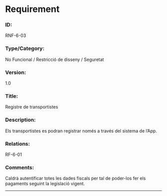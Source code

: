 # Requirement

### ID:
RNF-6-03

### Type/Category:
No Funcional / Restricció de disseny / Seguretat

### Version:
1.0

### Title:
Registre de transportistes

### Description:
Els transportistes es podran registrar només a través del sistema de l’App. 

### Relations:
RF-6-01

### Comments:
Caldrà autentificar totes les dades fiscals per tal de poder-los fer els pagaments seguint la legislació vigent.

---